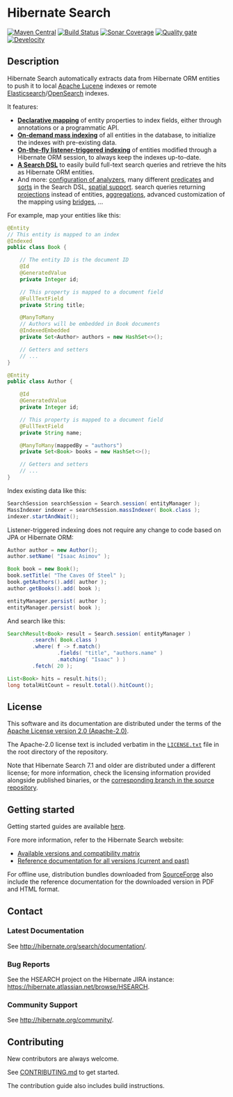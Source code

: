 # Hibernate Search

[![Maven Central](https://img.shields.io/maven-central/v/org.hibernate.search/hibernate-search-mapper-orm.svg?label=Maven%20Central&style=for-the-badge)](https://central.sonatype.com/search?namespace=org.hibernate.search&sort=name)
[![Build Status](https://img.shields.io/jenkins/build?jobUrl=https%3A%2F%2Fci.hibernate.org%2Fjob%2Fhibernate-search%2Fjob%2Fmain%2F&style=for-the-badge)](https://ci.hibernate.org/job/hibernate-search/job/main)
[![Sonar Coverage](https://img.shields.io/sonar/coverage/org.hibernate.search:hibernate-search-parent?server=https%3A%2F%2Fsonarcloud.io&style=for-the-badge)](https://sonarcloud.io/project/activity?id=org.hibernate.search%3Ahibernate-search-parent&graph=coverage)
[![Quality gate](https://img.shields.io/sonar/alert_status/org.hibernate.search:hibernate-search-parent?logo=sonarcloud&server=https%3A%2F%2Fsonarcloud.io&style=for-the-badge)](https://sonarcloud.io/dashboard?id=org.hibernate.search%3Ahibernate-search-parent)
[![Develocity](https://img.shields.io/badge/Revved%20up%20by-Develocity-06A0CE?style=for-the-badge&logo=gradle)](https://ge.hibernate.org/scans?search.rootProjectNames=Hibernate%20Search)

## Description

Hibernate Search automatically extracts data from Hibernate ORM entities to push it to
local [Apache Lucene](http://lucene.apache.org/) indexes
or remote [Elasticsearch](https://www.elastic.co/products/elasticsearch)/[OpenSearch](https://www.opensearch.org/) indexes.

It features:

* [**Declarative mapping**](https://docs.jboss.org/hibernate/stable/search/reference/en-US/html_single/#mapper-orm-mapping)
of entity properties to index fields,
either through annotations or a programmatic API.
* [**On-demand mass indexing**](https://docs.jboss.org/hibernate/stable/search/reference/en-US/html_single/#mapper-orm-indexing-massindexer)
of all entities in the database,
to initialize the indexes with pre-existing data.
* [**On-the-fly listener-triggered indexing**](https://docs.jboss.org/hibernate/stable/search/reference/en-US/html_single/#listener-triggered-indexing)
of entities modified through a Hibernate ORM session,
to always keep the indexes up-to-date.
* [**A Search DSL**](https://docs.jboss.org/hibernate/stable/search/reference/en-US/html_single/#search-dsl)
to easily build full-text search queries
and retrieve the hits as Hibernate ORM entities.
* And more: [configuration of analyzers](https://docs.jboss.org/hibernate/stable/search/reference/en-US/html_single/#concepts-analysis),
many different [predicates](https://docs.jboss.org/hibernate/stable/search/reference/en-US/html_single/#search-dsl-predicate)
and [sorts](https://docs.jboss.org/hibernate/stable/search/reference/en-US/html_single/#search-dsl-sort)
in the Search DSL,
[spatial support](https://docs.jboss.org/hibernate/stable/search/reference/en-US/html_single/#mapper-orm-geopoint).
search queries returning [projections](https://docs.jboss.org/hibernate/stable/search/reference/en-US/html_single/#search-dsl-projection)
instead of entities,
[aggregations](https://docs.jboss.org/hibernate/stable/search/reference/en-US/html_single/#search-dsl-aggregation),
advanced customization of the mapping using [bridges](https://docs.jboss.org/hibernate/stable/search/reference/en-US/html_single/#mapper-orm-bridge),
...

For example, map your entities like this:

```java
@Entity
// This entity is mapped to an index
@Indexed
public class Book {

    // The entity ID is the document ID
    @Id
    @GeneratedValue
    private Integer id;

    // This property is mapped to a document field
    @FullTextField
    private String title;

    @ManyToMany
    // Authors will be embedded in Book documents
    @IndexedEmbedded
    private Set<Author> authors = new HashSet<>();

    // Getters and setters
    // ...
}

@Entity
public class Author {

    @Id
    @GeneratedValue
    private Integer id;

    // This property is mapped to a document field
    @FullTextField
    private String name;

    @ManyToMany(mappedBy = "authors")
    private Set<Book> books = new HashSet<>();

    // Getters and setters
    // ...
}
```

Index existing data like this:

```java
SearchSession searchSession = Search.session( entityManager );
MassIndexer indexer = searchSession.massIndexer( Book.class );
indexer.startAndWait();
```

Listener-triggered indexing does not require any change to code based on JPA or Hibernate ORM:

```java
Author author = new Author();
author.setName( "Isaac Asimov" );

Book book = new Book();
book.setTitle( "The Caves Of Steel" );
book.getAuthors().add( author );
author.getBooks().add( book );

entityManager.persist( author );
entityManager.persist( book );
```

And search like this:

```java
SearchResult<Book> result = Search.session( entityManager )
        .search( Book.class )
        .where( f -> f.match()
                .fields( "title", "authors.name" )
                .matching( "Isaac" ) )
        .fetch( 20 );

List<Book> hits = result.hits();
long totalHitCount = result.total().hitCount();
```

## License

This software and its documentation are distributed under the terms of
the [Apache License version 2.0 (Apache-2.0)](https://www.apache.org/licenses/LICENSE-2.0.txt).

The Apache-2.0 license text is included verbatim in the [`LICENSE.txt`](LICENSE.txt) file
in the root directory of the repository.

Note that Hibernate Search 7.1 and older are distributed under a different license;
for more information, check the licensing information provided alongside published binaries,
or the [corresponding branch in the source repository](https://github.com/hibernate/hibernate-search/tree/7.1#license).

## Getting started

Getting started guides are available
[here](https://hibernate.org/search/documentation/getting-started/).

Fore more information, refer to the Hibernate Search website:

* [Available versions and compatibility matrix](http://hibernate.org/search/releases/)
* [Reference documentation for all versions (current and past)](http://hibernate.org/search/documentation/)

For offline use, distribution bundles downloaded from [SourceForge](https://sourceforge.net/projects/hibernate/files/hibernate-search/)
also include the reference documentation for the downloaded version in PDF and HTML format. 

## Contact

### Latest Documentation

See <http://hibernate.org/search/documentation/>.

### Bug Reports

See the HSEARCH project on the Hibernate JIRA instance: <https://hibernate.atlassian.net/browse/HSEARCH>.

### Community Support

See <http://hibernate.org/community/>.

## Contributing

New contributors are always welcome.

See [CONTRIBUTING.md](CONTRIBUTING.md) to get started.

The contribution guide also includes build instructions. 
